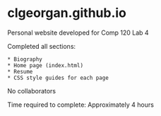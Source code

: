 # clgeorgan.github.io

Personal website developed for Comp 120 Lab 4


Completed all sections:


    * Biography
    * Home page (index.html)
    * Resume
    * CSS style guides for each page


No collaborators


Time required to complete: Approximately 4 hours

